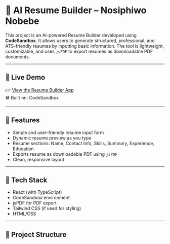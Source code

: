 # 🧠 AI Resume Builder – Nosiphiwo Nobebe

This project is an AI-powered Resume Builder developed using **CodeSandbox**. It allows users to generate structured, professional, and ATS-friendly resumes by inputting basic information. The tool is lightweight, customizable, and uses `jsPDF` to export resumes as downloadable PDF documents.

---

## 🔗 Live Demo  
👉 [View the Resume Builder App](https://codesandbox.io/p/sandbox/ai-resume-generator-gx37rc)  
🛠️ Built on: CodeSandbox

---

## 📌 Features
- Simple and user-friendly resume input form
- Dynamic resume preview as you type
- Resume sections: Name, Contact Info, Skills, Summary, Experience, Education
- Exports resume as downloadable PDF using `jsPDF`
- Clean, responsive layout

---

## 🧰 Tech Stack
- React (with TypeScript)
- CodeSandbox environment
- jsPDF for PDF export
- Tailwind CSS (if used for styling)
- HTML/CSS

---

## 📁 Project Structure
